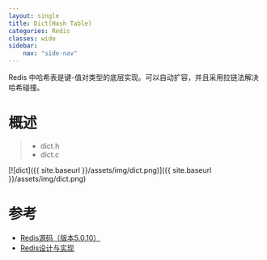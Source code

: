 ```yaml
---
layout: single
title: Dict(Hash Table)
categories: Redis
classes: wide
sidebar:
    nav: "side-nav"
---
```


Redis 中哈希表是键-值对类型的底层实现。可以自动扩容，并且采用拉链法解决哈希碰撞。

# 概述
> - dict.h
> - dict.c


[![dict]({{ site.baseurl }}/assets/img/dict.png)]({{ site.baseurl }}/assets/img/dict.png)


# 参考
- [Redis源码（版本5.0.10）](https://github.com/redis/redis/tree/5.0.10)
- [Redis设计与实现](http://shuyuan.hzmedia.com.cn/ebookdtl?id=11112416)
